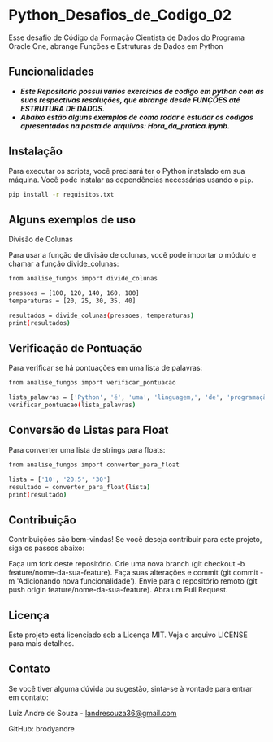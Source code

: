# Python_Desafios_de_Codigo_02
Esse desafio de Código da Formação Cientista de Dados do Programa Oracle One, abrange Funções e Estruturas de Dados em Python


## Funcionalidades

- ***Este Repositorio possui varios exercicios de codigo em python com as suas respectivas resoluções, que abrange desde FUNÇÔES até ESTRUTURA DE DADOS.***
- ***Abaixo estão alguns exemplos de como rodar e estudar os codigos apresentados na pasta de arquivos: Hora_da_pratica.ipynb.***


## Instalação

Para executar os scripts, você precisará ter o Python instalado em sua máquina. Você pode instalar as dependências necessárias usando o `pip`. 

```bash
pip install -r requisitos.txt

```

## Alguns exemplos de uso

Divisão de Colunas

Para usar a função de divisão de colunas, você pode importar o módulo e chamar a função divide_colunas:

```bash
from analise_fungos import divide_colunas

pressoes = [100, 120, 140, 160, 180]
temperaturas = [20, 25, 30, 35, 40]

resultados = divide_colunas(pressoes, temperaturas)
print(resultados)
```

## Verificação de Pontuação

Para verificar se há pontuações em uma lista de palavras:

```bash
from analise_fungos import verificar_pontuacao

lista_palavras = ['Python', 'é', 'uma', 'linguagem,', 'de', 'programação']
verificar_pontuacao(lista_palavras)
```

## Conversão de Listas para Float
Para converter uma lista de strings para floats:

```bash
from analise_fungos import converter_para_float

lista = ['10', '20.5', '30']
resultado = converter_para_float(lista)
print(resultado)
```

## Contribuição
Contribuições são bem-vindas! Se você deseja contribuir para este projeto, siga os passos abaixo:

Faça um fork deste repositório.
Crie uma nova branch (git checkout -b feature/nome-da-sua-feature).
Faça suas alterações e commit (git commit -m 'Adicionando nova funcionalidade').
Envie para o repositório remoto (git push origin feature/nome-da-sua-feature).
Abra um Pull Request.

## Licença
Este projeto está licenciado sob a Licença MIT. Veja o arquivo LICENSE para mais detalhes.

## Contato
Se você tiver alguma dúvida ou sugestão, sinta-se à vontade para entrar em contato:

Luiz Andre de Souza  - landresouza36@gmail.com

GitHub: brodyandre
